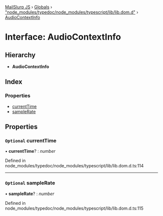 [MailSlurp JS](../README.md) › [Globals](../globals.md) › ["node_modules/typedoc/node_modules/typescript/lib/lib.dom.d"](../modules/_node_modules_typedoc_node_modules_typescript_lib_lib_dom_d_.md) › [AudioContextInfo](_node_modules_typedoc_node_modules_typescript_lib_lib_dom_d_.audiocontextinfo.md)

# Interface: AudioContextInfo

## Hierarchy

* **AudioContextInfo**

## Index

### Properties

* [currentTime](_node_modules_typedoc_node_modules_typescript_lib_lib_dom_d_.audiocontextinfo.md#optional-currenttime)
* [sampleRate](_node_modules_typedoc_node_modules_typescript_lib_lib_dom_d_.audiocontextinfo.md#optional-samplerate)

## Properties

### `Optional` currentTime

• **currentTime**? : *number*

Defined in node_modules/typedoc/node_modules/typescript/lib/lib.dom.d.ts:114

___

### `Optional` sampleRate

• **sampleRate**? : *number*

Defined in node_modules/typedoc/node_modules/typescript/lib/lib.dom.d.ts:115
